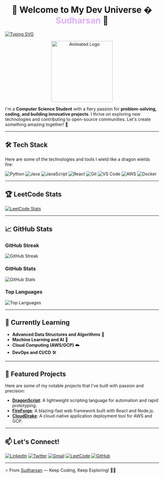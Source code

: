 <h1 align="center">🐉 Welcome to My Dev Universe � <span style="color:#E0B0FF">Sudharsan</span> 🚀</h1>

[![Typing SVG](https://readme-typing-svg.demolab.com?font=Fira+Code&pause=1000&color=00FF00&width=435&lines=Hey+there!+I'm+Sudharsan;A+Passionate+Developer;Building+the+Future+with+Code;Dragon+by+Nature+🔥)](https://git.io/typing-svg)

<p align="center">
  <img src="https://readme-components.vercel.app/api?component=logo&logo=github&text=Sudharsan&animation=spin&fill=black&textfill=00FF00" alt="Animated Logo" width="200"/>
</p>

I'm a **Computer Science Student** with a fiery passion for **problem-solving, coding, and building innovative projects**. I thrive on exploring new technologies and contributing to open-source communities. Let's create something amazing together! 🚀

---

## 🛠️ Tech Stack

Here are some of the technologies and tools I wield like a dragon wields fire:

![Python](https://img.shields.io/badge/Python-3776AB?style=for-the-badge&logo=python&logoColor=white)
![Java](https://img.shields.io/badge/Java-ED8B00?style=for-the-badge&logo=openjdk&logoColor=white)
![JavaScript](https://img.shields.io/badge/JavaScript-F7DF1E?style=for-the-badge&logo=javascript&logoColor=black)
![React](https://img.shields.io/badge/React-20232A?style=for-the-badge&logo=react&logoColor=61DAFB)
![Git](https://img.shields.io/badge/Git-F05032?style=for-the-badge&logo=git&logoColor=white)
![VS Code](https://img.shields.io/badge/VS_Code-007ACC?style=for-the-badge&logo=visual-studio-code&logoColor=white)
![AWS](https://img.shields.io/badge/AWS-232F3E?style=for-the-badge&logo=amazon-aws&logoColor=white)
![Docker](https://img.shields.io/badge/Docker-2496ED?style=for-the-badge&logo=docker&logoColor=white)

---

## 🏆 LeetCode Stats

[![LeetCode Stats](https://leetcard.jacoblin.cool/SUDHARSAN_CSBS?theme=dark&font=Roboto)](https://leetcode.com/u/SUDHARSAN_CSBS/)

---

## 📈 GitHub Stats

### GitHub Streak
![GitHub Streak](https://streak-stats.demolab.com?user=SUDHARSAN-KSRCT&theme=dark&hide_border=true&background=0D1117&fire=FF7F50&currStreakLabel=FF7F50)

### GitHub Stats
![GitHub Stats](https://github-readme-stats.vercel.app/api?username=SUDHARSAN-KSRCT&show_icons=true&theme=radical&hide_border=true&bg_color=0D1117&title_color=FF7F50&icon_color=FF7F50)

### Top Languages
![Top Languages](https://github-readme-stats.vercel.app/api/top-langs/?username=SUDHARSAN-KSRCT&layout=compact&theme=radical&hide_border=true&bg_color=0D1117&title_color=FF7F50)

---

## 🌱 Currently Learning

- **Advanced Data Structures and Algorithms** 🧠
- **Machine Learning and AI** 🤖
- **Cloud Computing (AWS/GCP)** ☁️
- **DevOps and CI/CD** 🛠️

---

## 💼 Featured Projects

Here are some of my notable projects that I've built with passion and precision:

- **[DragonScript](https://github.com/SUDHARSAN-KSRCT/DragonScript)**: A lightweight scripting language for automation and rapid prototyping.
- **[FireForge](https://github.com/SUDHARSAN-KSRCT/FireForge)**: A blazing-fast web framework built with React and Node.js.
- **[CloudDrake](https://github.com/SUDHARSAN-KSRCT/CloudDrake)**: A cloud-native application deployment tool for AWS and GCP.

---

## 📫 Let's Connect!

[![LinkedIn](https://img.shields.io/badge/LinkedIn-0077B5?style=for-the-badge&logo=linkedin&logoColor=white)](https://www.linkedin.com/in/yourprofile/)
[![Twitter](https://img.shields.io/badge/Twitter-1DA1F2?style=for-the-badge&logo=twitter&logoColor=white)](https://twitter.com/YourTwitterHandle)
[![Gmail](https://img.shields.io/badge/Gmail-D14836?style=for-the-badge&logo=gmail&logoColor=white)](mailto:your.email@gmail.com)
[![LeetCode](https://img.shields.io/badge/LeetCode-FFA116?style=for-the-badge&logo=leetcode&logoColor=white)](https://leetcode.com/u/SUDHARSAN_CSBS/)
[![GitHub](https://img.shields.io/badge/GitHub-181717?style=for-the-badge&logo=github&logoColor=white)](https://github.com/SUDHARSAN-KSRCT)

---

⭐️ From [Sudharsan](https://github.com/SUDHARSAN-KSRCT) — Keep Coding, Keep Exploring! 🚀🔥
